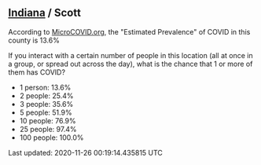 
## [Indiana](/united-states/indiana) / Scott

According to [MicroCOVID.org](http://microcovid.org),
the "Estimated Prevalence" of COVID in this county is 13.6%

If you interact with a certain number of people in this location
(all at once in a group, or spread out across the day), what is the chance that
1 or more of them has COVID?

- 1 person: 13.6%
- 2 people: 25.4%
- 3 people: 35.6%
- 5 people: 51.9%
- 10 people: 76.9%
- 25 people: 97.4%
- 100 people: 100.0%

Last updated: 2020-11-26 00:19:14.435815 UTC
